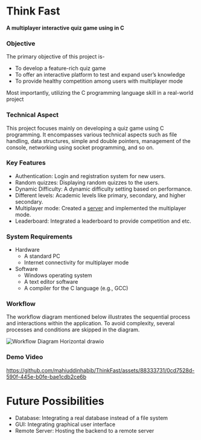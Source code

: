 # Think Fast
**A multiplayer interactive quiz game using in C**

### Objective
The primary objective of this project is-
- To develop a feature-rich quiz game 
- To offer an interactive platform to test and expand user’s knowledge
- To provide healthy competition among users with multiplayer mode

Most importantly, utilizing the C programming language skill in a real-world project

### Technical Aspect
This project focuses mainly on developing a quiz game using C programming. It encompasses various technical aspects such as file handling, data structures, simple and double pointers, management of the console, networking using socket programming, and so on.

### Key Features
- Authentication: Login and registration  system for new users.
- Random quizzes: Displaying random quizzes to the users.
- Dynamic Difficulty: A dynamic difficulty setting based on performance.
- Different levels: Academic levels like primary, secondary, and higher secondary.
- Multiplayer mode: Created a [server](https://github.com/mahiuddinhabib/ThinkFast-Server) and   implemented the multiplayer mode.
- Leaderboard: Integrated a leaderboard to provide competition and etc.

### System Requirements
- Hardware
  - A standard PC
  - Internet connectivity for multiplayer mode
- Software
  - Windows operating system
  - A text editor software
  - A compiler for the C language (e.g., GCC)

### Workflow
The workflow diagram mentioned below illustrates the sequential process and interactions within the application. To avoid complexity, several processes and conditions are skipped in the diagram.

![Workflow Diagram Horizontal drawio](https://github.com/mahiuddinhabib/ThinkFast/assets/88333731/9e1b4b04-35e3-4832-9716-0a452c0455c0)

### Demo Video

https://github.com/mahiuddinhabib/ThinkFast/assets/88333731/0cd7528d-590f-445e-b0fe-bae1cdb2ce6b



# Future Possibilities
- Database: Integrating a real database instead of a file system
- GUI: Integrating graphical user interface
- Remote Server: Hosting the backend to a remote server

